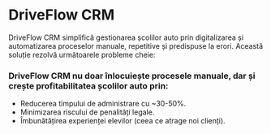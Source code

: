 # DriveFlow CRM

DriveFlow CRM simplifică gestionarea școlilor auto prin digitalizarea și automatizarea proceselor manuale, repetitive și predispuse la erori. Această soluție rezolvă următoarele probleme cheie:

### DriveFlow CRM nu doar înlocuiește procesele manuale, dar și crește profitabilitatea școlilor auto prin:

- Reducerea timpului de administrare cu ~30-50%.
- Minimizarea riscului de penalități legale.
- Îmbunătățirea experienței elevilor (ceea ce atrage noi clienți).
